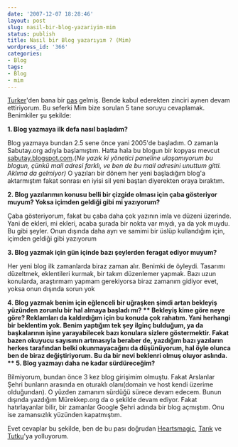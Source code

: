 ```yaml
---
date: '2007-12-07 18:28:46'
layout: post
slug: nasil-bir-blog-yazariyim-mim
status: publish
title: Nasıl bir Blog yazarıyım ? (Mim)
wordpress_id: '366'
categories:
- Blog
tags:
- Blog
- mim
---
```


[Turker](http://www.turkerkeskinpala.net/okyanusotesi/2007/12/06/rportaj-mimi/)'den bana bir [pas](http://www.turkerkeskinpala.net/okyanusotesi/2007/12/06/rportaj-mimi/) gelmiş. Bende kabul ederekten zinciri aynen devam ettiriyorum. Bu seferki Mim bize sorulan 5 tane soruyu cevaplamak. Benimkiler şu şekilde:

**1. Blog yazmaya ilk defa nasıl başladım?**

Blog yazmaya bundan 2.5 sene önce yani 2005'de başladım. O zamanla Sabutay.org adıyla başlamıştım. Hatta hala bu blogun bir kopyası mevcut [sabutay.blogspot.com](http://sabutay.blogspot.com).(_Ne yazık ki yönetici paneline ulaşamıyorum bu blogun, çünkü mail adresi farklı, ve ben de bu mail adresini unuttum gitti. Aklıma da gelmiyor)_ O yazıları bir dönem her yeni başladığım blog'a aktarmıştım fakat sonrası en iyisi sil yeni baştan diyerekten oraya bıraktım.

**2. Blog yazılarımın konusu belli bir çizgide olması için çaba gösteriyor muyum? Yoksa içimden geldiği gibi mi yazıyorum?**

Çaba gösteriyorum, fakat bu çaba daha çok yazının imla ve düzeni üzerinde. Yani de ekleri, mi ekleri, acaba şurada bir nokta var mıydı, ya da yok muydu. Bu gibi şeyler. Onun dışında daha ayrı ve samimi bir üslüp kullandığım için, içimden geldiği gibi yazıyorum

**3. Blog yazmak için gün içinde bazı şeylerden feragat ediyor muyum?**

Her yeni blog ilk zamanlarda biraz zaman alır. Benimki de öyleydi. Tasarımı düzeltmek, eklentileri kurmak, bir takım düzenlemer yapmak. Bazı uzun konularda, araştırmam yapmam gerekiyorsa biraz zamanım gidiyor evet, yoksa onun dışında sorun yok

**4. Blog yazmak benim için eğlenceli bir uğraşken şimdi artan bekleyiş yüzünden zorunlu bir hal almaya başladı mı?
**
Bekleyiş kime göre neye göre? Reklamları da kaldırdığım için bu konuda çok rahatım. Yani herhangi bir beklentim yok. Benim yaptığım tek şey ilginç bulduğum, ya da başkalarının işine yarayabilecek bazı konulara sizlere göstermektir. Fakat bazen okuyucu sayısının artmasıyla beraber de, yazdığım bazı yazıların herkes tarafından belki okunmayacağını da düşünüyorum, hal öyle olunca ben de biraz değiştiriyorum. Bu da bir nevi beklenri olmuş oluyor aslında. 
**
5. Blog yazmayı daha ne kadar sürdüreceğim?**

Bilmiyorum, bundan önce 3 kez blog girişimim olmuştu. Fakat Arslanlar Şehri bunların arasında en oturaklı olanı(domain ve host kendi üzerime olduğundan). O yüzden zamanım sürdüğü sürece devam edecem. Bunun dışında yazdığım Mürekkep.org da o şekilde devam ediyor. Fakat hatırlayanlar bilir, bir zamanlar Google Şehri adında bir blog açmıştım. Onu ise zamansızlık yüzünden kapatmıştım. 


Evet cevaplar bu şekilde, ben de bu pası doğrudan [Heartsmagic](http://www.heartsmagic.net), [Tarık](http://tarikzengin.wordpress.com/) ve [Tutku](http://tutkudalmaz.org/gunluk/)'ya yolluyorum. 
